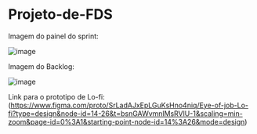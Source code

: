 # Projeto-de-FDS

Imagem do painel do sprint:

![image](https://github.com/Breno-Lira/Projeto-de-FDS/assets/150074307/bc6886ab-20ae-4845-93aa-b994532d6dd6)

Imagem do Backlog:

![image](https://github.com/Breno-Lira/Projeto-de-FDS/assets/150074307/925eb998-551f-4894-955d-9ceeb0a575a0)

Link para o prototipo de Lo-fi:
(https://www.figma.com/proto/SrLadAJxEpLGuKsHno4niq/Eye-of-job-Lo-fi?type=design&node-id=14-26&t=bsnGAWvmnlMsRVlU-1&scaling=min-zoom&page-id=0%3A1&starting-point-node-id=14%3A26&mode=design)
